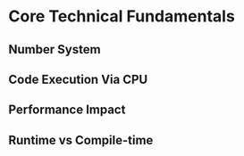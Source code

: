 # Core Technical Fundamentals

## **Number System**

## **Code Execution Via CPU**

## **Performance Impact**

## **Runtime vs Compile-time**
